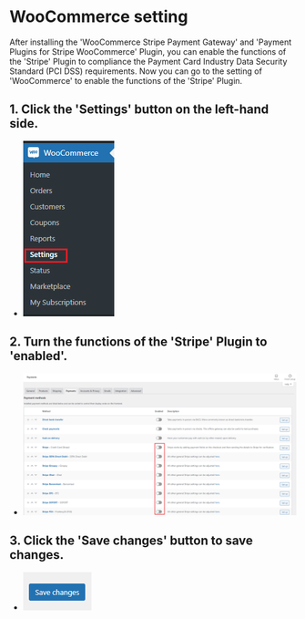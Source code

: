# WooCommerce setting

After installing the 'WooCommerce Stripe Payment Gateway' and 'Payment Plugins for Stripe WooCommerce' Plugin, you can enable the functions of the 'Stripe' Plugin to compliance the Payment Card Industry Data Security Standard (PCI DSS) requirements. Now you can go to the setting of 'WooCommerce' to enable the functions of the 'Stripe' Plugin.

## 1. Click the 'Settings' button on the left-hand side.
- ![Alt text](https://raw.githubusercontent.com/KuroP1/katacoda-scenarios/main/PCI_DSS/images/step4-1.PNG "a title")

## 2. Turn the functions of the 'Stripe' Plugin to 'enabled'.
- ![Alt text](https://raw.githubusercontent.com/KuroP1/katacoda-scenarios/main/PCI_DSS/images/step4-2.PNG "a title")

## 3. Click the 'Save changes' button to save changes.
- ![Alt text](https://raw.githubusercontent.com/KuroP1/katacoda-scenarios/main/PCI_DSS/images/step4-3..PNG "a title")
